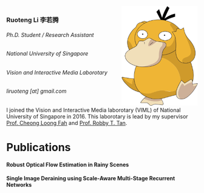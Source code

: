 
<img style="float: right;" align="left" src="src/img/Psyduck_AG_anime.png" height="262" width="200" >

### Ruoteng Li 李若腾 
###### Ph.D. Student / Research Assistant 
###### National University of Singapore 
###### Vision and Interactive Media Laborotary

###### liruoteng [at] gmail.com

I joined the Vision and Interactive Media laborotary (VIML) of National University of Singapore in 2016. This laborotary is lead by my supervisor [Prof. Cheong Loong Fah](https://www.ece.nus.edu.sg/stfpage/eleclf/) and [Prof. Robby T. Tan](https://www.yale-nus.edu.sg/about/faculty/robby-tan/). 


# Publications

#### Robust Optical Flow Estimation in Rainy Scenes



#### Single Image Deraining using Scale-Aware Multi-Stage Recurrent Networks


